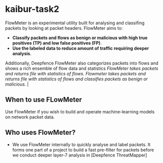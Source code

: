 # kaibur-task2
FlowMeter is an experimental utility built for analysing and classifing packets by looking at packet headers.
FlowMeter aims to:

 - **Classify packets and flows as benign or malicious with high true positives (TP) and low false positives (FP)**. 
 - **Use the labeled data to reduce amount of traffic requiring deeper analysis**. 

Additionally, Deepfence FlowMeter also categorizes packets into flows and shows a rich ensemble of flow data and statistics
*FlowMeter takes packets and returns file with statistics of flows.* 
*Flowmeter takes packets and returns file with statistics of flows and classifies packets as benign or malicious.*  |

## When to use FLowMeter

Use FlowMeter if you wish to build and operate machine-learning models on network packet data.

## Who uses FlowMeter?

 * We use FlowMeter internally to quickly analyse and label packets. It forms one part of a project to build a fast pre-filter for packets before we conduct deeper layer-7 analysis in [Deepfence ThreatMapper]
